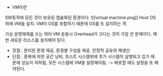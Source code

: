 

- VM이란

SW동작에 모든 것이 보유된 캡슐화된 환경이다.
![[virtual machine.png]]
Host OS위에 VM을 설치. VM이 OS를 포함하기 때문에 OS를 또 설치하는 격.

가상 운영체제를 쓰는 여러 VM 운용시 Overhead가 크다는 것이 가장 큰 문제이다.
매번 새로운 리소스를 설치해야 된다. 


- 장점 : 분리된 환경 제공, 환경별 구성을 제공. 안정적 공유와 재생산
- 단점 : 중복에 의한 공간 낭비, 호스트 시스템위에 추가 시스템이 실행되고 있기 때문에 성능이 저하됨,  모든 시스템에 VM을 설정해야됨. -> 배포할 때도 설정을 또 해야된다. 


